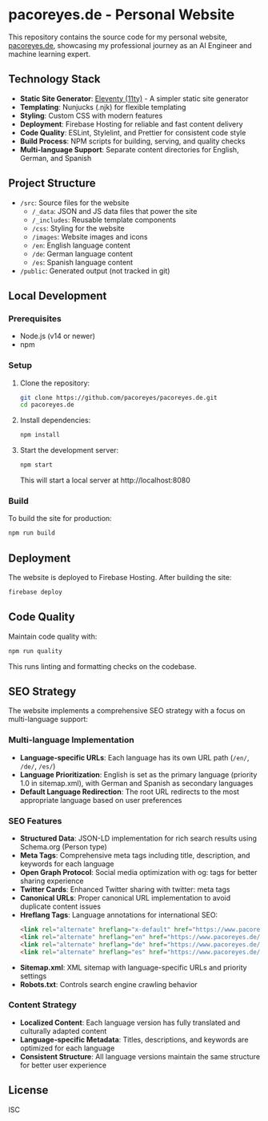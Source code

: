 # pacoreyes.de - Personal Website

This repository contains the source code for my personal website, [pacoreyes.de](https://pacoreyes.de), showcasing my professional journey as an AI Engineer and machine learning expert.

## Technology Stack

- **Static Site Generator**: [Eleventy (11ty)](https://www.11ty.dev/) - A simpler static site generator
- **Templating**: Nunjucks (.njk) for flexible templating
- **Styling**: Custom CSS with modern features
- **Deployment**: Firebase Hosting for reliable and fast content delivery
- **Code Quality**: ESLint, Stylelint, and Prettier for consistent code style
- **Build Process**: NPM scripts for building, serving, and quality checks
- **Multi-language Support**: Separate content directories for English, German, and Spanish

## Project Structure

- `/src`: Source files for the website
  - `/_data`: JSON and JS data files that power the site
  - `/_includes`: Reusable template components
  - `/css`: Styling for the website
  - `/images`: Website images and icons
  - `/en`: English language content
  - `/de`: German language content
  - `/es`: Spanish language content
- `/public`: Generated output (not tracked in git)

## Local Development

### Prerequisites

- Node.js (v14 or newer)
- npm

### Setup

1. Clone the repository:
   ```bash
   git clone https://github.com/pacoreyes/pacoreyes.de.git
   cd pacoreyes.de
   ```

2. Install dependencies:
   ```bash
   npm install
   ```

3. Start the development server:
   ```bash
   npm start
   ```
   This will start a local server at http://localhost:8080

### Build

To build the site for production:

```bash
npm run build
```

## Deployment

The website is deployed to Firebase Hosting. After building the site:

```bash
firebase deploy
```

## Code Quality

Maintain code quality with:

```bash
npm run quality
```

This runs linting and formatting checks on the codebase.

## SEO Strategy

The website implements a comprehensive SEO strategy with a focus on multi-language support:

### Multi-language Implementation

- **Language-specific URLs**: Each language has its own URL path (`/en/`, `/de/`, `/es/`)
- **Language Prioritization**: English is set as the primary language (priority 1.0 in sitemap.xml), with German and Spanish as secondary languages
- **Default Language Redirection**: The root URL redirects to the most appropriate language based on user preferences

### SEO Features

- **Structured Data**: JSON-LD implementation for rich search results using Schema.org (Person type)
- **Meta Tags**: Comprehensive meta tags including title, description, and keywords for each language
- **Open Graph Protocol**: Social media optimization with og: tags for better sharing experience
- **Twitter Cards**: Enhanced Twitter sharing with twitter: meta tags
- **Canonical URLs**: Proper canonical URL implementation to avoid duplicate content issues
- **Hreflang Tags**: Language annotations for international SEO:
  ```html
  <link rel="alternate" hreflang="x-default" href="https://www.pacoreyes.de/" />
  <link rel="alternate" hreflang="en" href="https://www.pacoreyes.de/en/" />
  <link rel="alternate" hreflang="de" href="https://www.pacoreyes.de/de/" />
  <link rel="alternate" hreflang="es" href="https://www.pacoreyes.de/es/" />
  ```
- **Sitemap.xml**: XML sitemap with language-specific URLs and priority settings
- **Robots.txt**: Controls search engine crawling behavior

### Content Strategy

- **Localized Content**: Each language version has fully translated and culturally adapted content
- **Language-specific Metadata**: Titles, descriptions, and keywords are optimized for each language
- **Consistent Structure**: All language versions maintain the same structure for better user experience

## License

ISC

